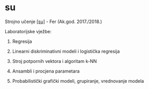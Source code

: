 # su
Strojno učenje [[su]](https://www.fer.unizg.hr/predmet/su/) - Fer (Ak.god. 2017./2018.)

Laboratorijske vježbe:

  1. Regresija

  2. Linearni diskriminativni modeli i logistička regresija

  3. Stroj potpornih vektora i algoritam k-NN

  4. Ansambli i procjena parametara

  5. Probabilistički grafički modeli, grupiranje, vrednovanje modela
